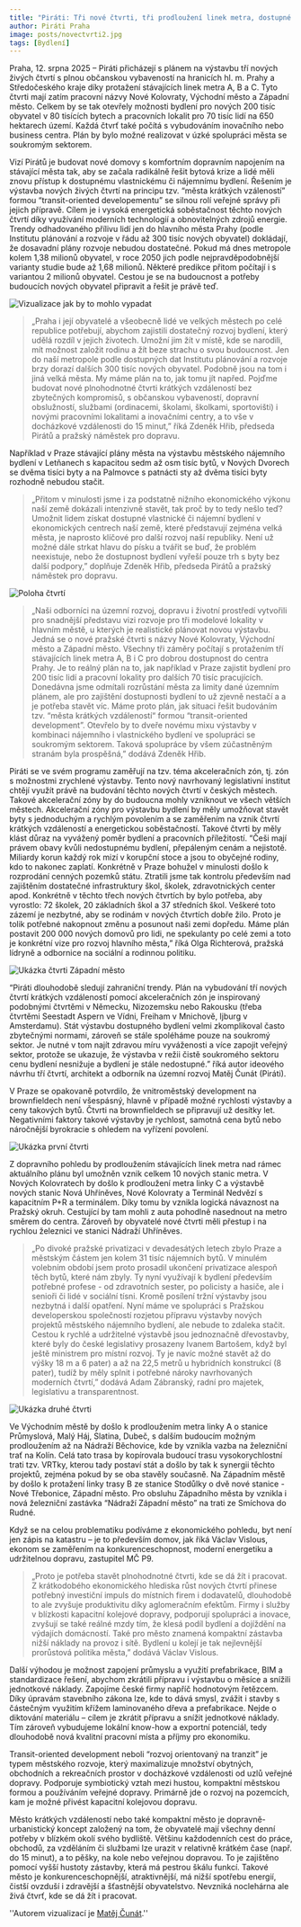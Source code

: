 ```yaml
---
title: "Piráti: Tři nové čtvrti, tři prodloužení linek metra, dostupné bydlení pro lidi. Máme plán, jak v Praze postavit 80 tisíc bytů "
author: Piráti Praha
image: posts/novectvrti2.jpg
tags: [Bydlení]
---
```


Praha, 12. srpna 2025 – Piráti přicházejí s plánem na výstavbu tří nových živých čtvrtí s plnou občanskou vybaveností na hranicích hl. m. Prahy a Středočeského kraje díky protažení stávajících linek metra A, B a C. Tyto čtvrti mají zatím pracovní názvy Nové Kolovraty, Východní město a Západní město. Celkem by se tak otevřely možnosti bydlení pro nových 200 tisíc obyvatel v 80 tisících bytech a pracovních lokalit pro 70 tisíc lidí na 650 hektarech území. Každá čtvrť také počítá s vybudováním inovačního nebo business centra. Plán by bylo možné realizovat v úzké spolupráci města se soukromým sektorem.

Vizí Pirátů je budovat nové domovy s komfortním dopravním napojením na stávající města tak, aby se začala radikálně řešit bytová krize a lidé měli znovu přístup k dostupnému vlastnickému či nájemnímu bydlení. Řešením je výstavba nových živých čtvrtí na principu tzv. “města krátkých vzáleností” formou “transit-oriented developementu” se silnou rolí veřejné správy při jejich přípravě. Cílem je i vysoká energetická soběstačnost těchto nových čtvrtí díky využívání moderních technologií a obnovitelných zdrojů energie. Trendy odhadovaného přílivu lidí jen do hlavního města Prahy (podle Institutu plánování a rozvoje v řádu až 300 tisíc nových obyvatel) dokládají, že dosavadní plány rozvoje nebudou dostatečné. Pokud má dnes metropole kolem 1,38 milionů obyvatel, v roce 2050 jich podle nejpravděpodobnější varianty studie bude až 1,68 milionů. Některé predikce přitom počítají i s variantou 2 milionů obyvatel. Cestou je se na budoucnost a potřeby budoucích nových obyvatel připravit a řešit je právě teď. 

![Vizualizace jak by to mohlo vypadat](https://a.pirati.cz/praha/img/posts/novectvrti3.jpg "Ukázka, jak by nová zástavba mohla vypadat")

>„Praha i její obyvatelé a všeobecně lidé ve velkých městech po celé republice potřebují, abychom zajistili dostatečný rozvoj bydlení, který udělá rozdíl v jejich životech. Umožní jim žít v místě, kde se narodili, mít možnost založit rodinu a žít beze strachu o svou budoucnost. Jen do naší metropole podle dostupných dat Institutu plánování a rozvoje brzy dorazí dalších 300 tisíc nových obyvatel. Podobně jsou na tom i jiná velká města. My máme plán na to, jak tomu jít napřed. Pojďme budovat nové plnohodnotné čtvrti krátkých vzdáleností bez zbytečných kompromisů, s občanskou vybaveností, dopravní obslužností, službami (ordinacemi, školami, školkami, sportovišti) i novými pracovními lokalitami a inovačními centry, a to vše v docházkové vzdálenosti do 15 minut,” říká Zdeněk Hřib, předseda Pirátů a pražský náměstek pro dopravu. 

Například v Praze stávající plány města na výstavbu městského nájemního bydlení v Letňanech s kapacitou sedm až osm tisíc bytů, v Nových Dvorech se dvěma tisíci byty a na Palmovce s patnácti sty až dvěma tisíci byty rozhodně nebudou stačit. 

>„Přitom v minulosti jsme i za podstatně nižního ekonomického výkonu naší země dokázali intenzivně stavět, tak proč by to tedy nešlo teď? Umožnit lidem získat dostupné vlastnické či nájemní bydlení v ekonomických centrech naší země, které představují zejména velká města, je naprosto klíčové pro další rozvoj naší republiky. Není už možné dále strkat hlavu do písku a tvářit se buď, že problém neexistuje, nebo že dostupnost bydlení vyřeší pouze trh s byty bez další podpory,” doplňuje Zdeněk Hřib, předseda Pirátů a pražský náměstek pro dopravu. 

![Poloha čtvrtí](https://a.pirati.cz/praha/img/posts/mapactvrti.jpg "Poloha čtvrtí")

>„Naši odborníci na územní rozvoj, dopravu i životní prostředí vytvořili pro snadnější představu vizi rozvoje pro tři modelové lokality v hlavním městě, u kterých je realistické plánovat novou výstavbu. Jedná se o nové pražské čtvrti s názvy Nové Kolovraty, Východní město a Západní město. Všechny tři záměry počítají s protažením tří stávajících linek metra A, B i C pro dobrou dostupnost do centra Prahy. Je to reálný plán na to, jak například v Praze zajistit bydlení pro 200 tisíc lidí a pracovní lokality pro dalších 70 tisíc pracujících. Donedávna jsme odmítali rozrůstání města za limity dané územním plánem, ale pro zajištění dostupnosti bydlení to už zjevně nestačí a a je potřeba stavět víc. Máme proto plán, jak situaci řešit budováním tzv. “města krátkých vzdáleností“ formou “transit-oriented development”. Otevřelo by to dveře novému mixu výstavby v kombinaci nájemního i vlastnického bydlení ve spolupráci se soukromým sektorem. Taková spolupráce by všem zúčastněným stranám byla prospěšná,” dodává Zdeněk Hřib. 

Piráti se ve svém programu zaměřují na tzv. téma akceleračních zón, tj. zón s možnostmi zrychlené výstavby. Tento nový navrhovaný legislativní institut chtějí využít právě na budování těchto nových čtvrtí v českých městech. Takové akcelerační zóny by do budoucna mohly vzniknout ve všech větších městech. Akcelerační zóny pro výstavbu bydlení by měly umožňovat stavět byty s jednoduchým a rychlým povolením a se zaměřením na vznik čtvrtí krátkých vzdáleností a energetickou soběstačností. Takové čtvrti by měly klást důraz na vyvážený poměr bydlení a pracovních příležitostí. “Češi mají právem obavy kvůli nedostupnému bydlení, přepáleným cenám a nejistotě. Miliardy korun každý rok mizí v korupční stoce a jsou to obyčejné rodiny, kdo to nakonec zaplatí. Konkrétně v Praze bohužel v minulosti došlo k rozprodání cenných pozemků státu. Ztratili jsme tak kontrolu především nad zajištěním dostatečné infrastruktury škol, školek, zdravotnických center apod. Konkrétně v těchto třech nových čtvrtích by bylo potřeba, aby vyrostlo: 72 školek, 20 základních škol a 37 středních škol. Veškeré toto zázemí je nezbytné, aby se rodinám v nových čtvrtích dobře žilo. Proto je tolik potřebné nakopnout změnu a posunout naši zemi dopředu. Máme plán postavit 200 000 nových domovů pro lidi, ne spekulanty po celé zemi a toto je konkrétní vize pro rozvoj hlavního města,” říká Olga Richterová, pražská lídryně a odbornice na sociální a rodinnou politiku.

![Ukázka čtvrti Západní město](https://a.pirati.cz/praha/img/posts/panel1.png "Ukázka čtvrti Západní město")

“Piráti dlouhodobě sledují zahraniční trendy. Plán na vybudování tří nových čtvrtí krátkých vzdáleností pomocí akceleračních zón je inspirovaný podobnými čtvrtěmi v Německu, Nizozemsku nebo Rakousku (třeba čtvrtěmi Seestadt Aspern ve Vídni, Freiham v Mnichově, Ijburg v Amsterdamu). Stát výstavbu dostupného bydlení velmi zkomplikoval často zbytečnými normami, zároveň se stále spoléháme pouze na soukromý sektor. Je nutné v tom najít zdravou míru vyváženosti a více zapojit veřejný sektor, protože se ukazuje, že výstavba v režii čistě soukromého sektoru cenu bydlení nesnižuje a bydlení je stále nedostupné.” říká autor ideového návrhu tří čtvrtí, architekt a odborník na územní rozvoj Matěj Čunát (Piráti). 

V Praze se opakovaně potvrdilo, že vnitroměstský development na brownfieldech není všespásný, hlavně v případě možné rychlosti výstavby a ceny takových bytů. Čtvrti na brownfieldech se připravují už desítky let. Negativními faktory takové výstavby je rychlost, samotná cena bytů nebo náročnější byrokracie s ohledem na vyřízení povolení. 

![Ukázka první čtvrti](https://a.pirati.cz/praha/img/posts/panel2.png "Ukázka čtvrti Nové Kolovraty")

Z dopravního pohledu by prodloužením stávajících linek metra nad rámec aktuálního plánu byl umožněn vznik celkem 10 nových stanic metra. V Nových Kolovratech by došlo k prodloužení metra linky C a výstavbě nových stanic Nová Uhříněves, Nové Kolovraty a Terminál Nedvězí s kapacitním P+R a terminálem. Díky tomu by vznikla logická návaznost na Pražský okruh. Cestující by tam mohli z auta pohodlně nasednout na metro směrem do centra. Zároveň by obyvatelé nové čtvrti měli přestup i na rychlou železnici ve stanici Nádraží Uhříněves. 

>„Po divoké pražské privatizaci v devadesátých letech zbylo Praze a městským částem jen kolem 31 tisíc nájemních bytů. V minulém volebním období jsem proto prosadil ukončení privatizace alespoň těch bytů, které nám zbyly. Ty nyní využívají k bydlení především potřebné profese - od zdravotních sester, po policisty a hasiče, ale i senioři či lidé v sociální tísni. Kromě posílení tržní výstavby jsou nezbytná i další opatření. Nyní máme ve spolupráci s Pražskou developerskou společností rozjetou přípravu výstavby nových projektů městského nájemního bydlení, ale nebude to zdaleka stačit. Cestou k rychlé a udržitelné výstavbě jsou jednoznačně dřevostavby, které byly do české legislativy prosazeny Ivanem Bartošem, když byl ještě ministrem pro místní rozvoj. Ty je navíc možné stavět až do výšky 18 m a 6 pater) a až na 22,5 metrů u hybridních konstrukcí (8 pater), tudíž by měly splnit i potřebné nároky navrhovaných moderních čtvrtí,” dodává Adam Zábranský, radní pro majetek, legislativu a transparentnost.

![Ukázka druhé čtvrti](https://a.pirati.cz/praha/img/posts/panel3.png "Ukázka Východního města")

Ve Východním městě by došlo k prodloužením metra linky A o stanice Průmyslová, Malý Háj, Slatina, Dubeč, s dalším budoucím možným prodloužením až na Nádraží Běchovice, kde by vznikla vazba na železniční trať na Kolín. Celá tato trasa by kopírovala budoucí trasu vysokorychlostní trati tzv. VRTky, kterou tady postaví stát a došlo by tak k synergii těchto projektů, zejména pokud by se oba stavěly současně. Na Západním městě by došlo k protažení linky trasy B ze stanice Stodůlky o dvě nové stanice - Nové Třebonice, Západní město. Pro obsluhu Západního města by vznikla i nová železniční zastávka “Nádraží Západní město” na trati ze Smíchova do Rudné.

Když se na celou problematiku podíváme z ekonomického pohledu, byt není jen zápis na katastru – je to především domov, jak říká Václav Vislous, ekonom se zaměřením na konkurenceschopnost, moderní energetiku a udržitelnou dopravu, zastupitel MČ P9. 

>„Proto je potřeba stavět plnohodnotné čtvrti, kde se dá žít i pracovat. Z krátkodobého ekonomického hlediska růst nových čtvrtí přinese potřebný investiční impuls do místních firem i dodavatelů, dlouhodobě to ale zvyšuje produktivitu díky aglomeračním efektům. Firmy i služby v blízkosti kapacitní kolejové dopravy, podporují spolupráci a inovace, zvyšují se také reálné mzdy tím, že klesá podíl bydlení a dojíždění na výdajích domácností. Také pro město znamená kompaktní zástavba nižší náklady na provoz i sítě. Bydlení u kolejí je tak nejlevnější prorůstová politika města,” dodává Václav Vislous.

Další výhodou je možnost zapojení průmyslu a využití prefabrikace, BIM a standardizace řešení, abychom zkrátili přípravu i výstavbu o měsíce a snížili jednotkové náklady. Zapojíme české firmy napříč hodnotovým řetězcem. Díky úpravám stavebního zákona lze, kde to dává smysl, zvážit i stavby s částečným využitím křížem laminovaného dřeva a prefabrikace. Nejde o diktování materiálu – cílem je zkrátit přípravu a snížit jednotkové náklady. Tím zároveň vybudujeme lokální know-how a exportní potenciál, tedy dlouhodobě nová kvalitní pracovní místa a příjmy pro ekonomiku.

Transit-oriented development neboli “rozvoj orientovaný na tranzit” je typem městského rozvoje, který maximalizuje množství obytných, obchodních a rekreačních prostor v docházkové vzdálenosti od uzlů veřejné dopravy. Podporuje symbiotický vztah mezi hustou, kompaktní městskou formou a používáním veřejné dopravy. Primárně jde o rozvoj na pozemcích, kam je možné přivést kapacitní kolejovou dopravu.

Město krátkých vzdáleností nebo také kompaktní město je dopravně-urbanistický koncept založený na tom, že obyvatelé mají všechny denní potřeby v blízkém okolí svého bydliště. Většinu každodenních cest do práce, obchodů, za vzděláním či službami lze urazit v relativně krátkém čase (např. do 15 minut), a to pěšky, na kole nebo veřejnou dopravou. To je zajištěno pomocí vyšší hustoty zástavby, která má pestrou škálu funkcí. Takové město je konkurenceschopnější, atraktivnější, má nižší spotřebu energií, čistší ovzduší i zdravější a šťastnější obyvatelstvo. Nevzniká noclehárna ale živá čtvrť, kde se dá žít i pracovat.

''Autorem vizualizací je [Matěj Čunát](https://lide.pirati.cz/profil/2053/).''
